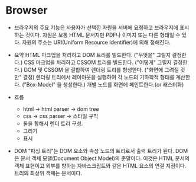# Browser

- 브라우저의 주요 기능은 사용자가 선택한 자원을 서버에 요청하고 브라우저에 표시하는 것이다. 자원은 보통 HTML 문서지만 PDF나 이미지 또는 다른 형태일 수 있다. 자원의 주소는 URI(Uniform Resource Identifier)에 의해 정해진다.

- 요약
  HTML 마크업을 처리하고 DOM 트리를 빌드한다. ("무엇을" 그릴지 결정한다.)
  CSS 마크업을 처리하고 CSSOM 트리를 빌드한다. ("어떻게" 그릴지 결정한다.)
  DOM 및 CSSOM 을 결합하여 렌더링 트리를 형성한다. ("화면에 그려질 것만" 결정)
  렌더링 트리에서 레이아웃을 실행하여 각 노드의 기하학적 형태를 계산한다. ("Box-Model" 을 생성한다.)
  개별 노드를 화면에 페인트한다.(or 래스터화)

- 흐름

  - html -> html parser -> dom tree
  - css -> css parser -> 스타일 규칙
  - 둘을 합해서 렌더 트리 구성.
  - 그리기
  - 표시

- DOM
  "파싱 트리"는 DOM 요소와 속성 노드의 트리로서 출력 트리가 된다. DOM은 문서 객체 모델(Document Object Model)의 준말이다. 이것은 HTML 문서의 객체 표현이고 외부를 향하는 자바스크립트와 같은 HTML 요소의 연결 지점이다. 트리의 최상위 객체는 문서이다.
